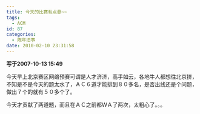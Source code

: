 ```yaml
---
title: 今天的比赛有点悬~~
tags:
  - ACM
id: 87
categories:
  - 陈年旧事
date: 2010-02-10 23:31:58
---
```


**写于2007-10-13 15:49**

今天早上北京赛区网络预赛可谓是人才济济，高手如云，各地牛人都想往北京挤，不知是不是今天的题太水了，ＡＣ６道才能排到８０多名，是否出线还是个问题，做出７个的就有５０多个了。

今天才贡献了两道题，而且在ＡＣ之前都ＷＡ了两次，太粗心了。。。
